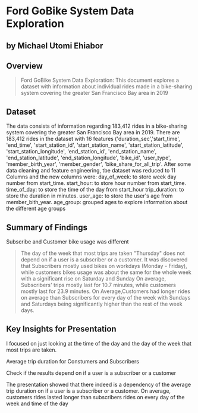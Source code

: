 # Ford GoBike System Data Exploration
## by Michael Utomi Ehiabor


## Overview

> Ford GoBike System Data Exploration: This document explores a dataset with information about individual rides made in a bike-sharing system covering the greater San Francisco Bay area in 2019



## Dataset

The data consists of information regarding 183,412 rides in a bike-sharing system covering the greater San Francisco Bay area in 2019. There are 183,412 rides in the dataset with 16 features ('duration_sec','start_time', 'end_time', 'start_station_id', 'start_station_name', 'start_station_latitude', 'start_station_longitude', 'end_station_id', 'end_station_name', 'end_station_latitude', 'end_station_longitude', 'bike_id', 'user_type', 'member_birth_year', 'member_gender', 'bike_share_for_all_trip'. After some data cleaning and feature engineering, tbe dataset was reduced to 11 Columns and the new columns were:
day_of_week: to store week day number from start_time. start_hour: to store hour number from start_time. time_of_day: to store the time of the day from start_hour trip_duration: to store the duration in minutes. user_age: to store the user's age from member_bith_year. age_group: grouped ages to explore information about the different age groups


## Summary of Findings

Subscribe and Customer bike usage was different

> The day of the week that most trips are taken "Thursday" does not depend on if a user is a subscriber or a customer. It was discovered that Subscribers mostly used bikes on workdays (Monday - Friday), while customers bikes usage was about the same for the whole week with a significant rise on Saturday and Sunday On average, Subscribers' trips mostly last for 10.7 minutes, while customers mostly last for 23.9 minutes. On Average,Customers had longer rides on average than Subscribers for every day of the week with Sundays and Saturdays being significantly higher than the rest of the week days. 

## Key Insights for Presentation

I focused
on just looking at the time of the day and the day of the week that most trips are taken.

Average trip duration for Constumers and Subscribers

Check if the results depend on if a user is a subscriber or a customer

The presentation showed that there indeed is a dependency of the average trip duration on if a user is a subscriber or a customer. On average, customers rides lasted longer than subscribers rides on every day of the week and time of the day


